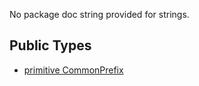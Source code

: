 No package doc string provided for strings.

## Public Types

* [primitive CommonPrefix](strings-CommonPrefix.md)
